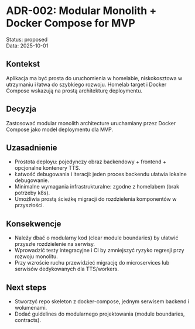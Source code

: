 # ADR-002: Modular Monolith + Docker Compose for MVP

Status: proposed  
Data: 2025-10-01

## Kontekst
Aplikacja ma być prosta do uruchomienia w homelabie, niskokosztowa w utrzymaniu i łatwa do szybkiego rozwoju. Homelab target i Docker Compose wskazują na prostą architekturę deploymentu.

## Decyzja
Zastosować modular monolith architecture uruchamiany przez Docker Compose jako model deploymentu dla MVP.

## Uzasadnienie
- Prostota deployu: pojedynczy obraz backendowy + frontend + opcjonalne kontenery TTS.
- Łatwość debugowania i iteracji: jeden proces backendu ułatwia lokalne debugowanie.
- Minimalne wymagania infrastrukturalne: zgodne z homelabem (brak potrzeby k8s).
- Umożliwia prostą ścieżkę migracji do rozdzielenia komponentów w przyszłości.

## Konsekwencje
- Należy dbać o modularny kod (clear module boundaries) by ułatwić przyszłe rozdzielenie na serwisy.
- Wprowadzić testy integracyjne i CI by zmniejszyć ryzyko regresji przy rozwoju monolitu.
- Przy wzroście ruchu przewidzieć migrację do microservices lub serwisów dedykowanych dla TTS/workers.

## Next steps
- Stworzyć repo skeleton z docker-compose, jednym serwisem backend i wolumenami.
- Dodać guidelines do modularnego projektowania (module boundaries, contracts).